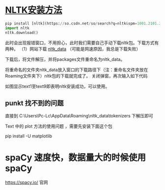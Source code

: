 # [NLTK安装方法](https://blog.csdn.net/weixin_47822556/article/details/114434233?ops_request_misc=&request_id=&biz_id=102&utm_term=nltk%E5%AE%89%E8%A3%85&utm_medium=distribute.pc_search_result.none-task-blog-2~all~sobaiduweb~default-0-114434233.142%5Ev63%5Econtrol,201%5Ev3%5Econtrol_1,213%5Ev1%5Econtrol&spm=1018.2226.3001.4187)

```python
pip install [nltk](https://so.csdn.net/so/search?q=nltk&spm=1001.2101.3001.7020)
import nltk
nltk.download()

```

此时会出现报错窗口，不用担心，此时我们需要自己手动下载nltk包。下载方式有两种。
（1）网站下载
[nltk_data](https://gitcode.net/mirrors/nltk/nltk_data?utm_source=csdn_github_accelerator) （可能是网速原因，我总是下载失败）

下载后，将文件解压，并将packages文件重命名为nltk_data。

将重命名的文件夹nltk_data放入窗口的下载路径下（注：重命名文件夹放在Roaming文件夹下）nltk包的下载就完成了。
关闭弹窗，再次输入如下代码

如图显示text1至text9即表明nltk安装成功，可以使用。



## punkt 找不到的问题

直接到 C:\Users\Pc-Lc\AppData\Roaming\nltk_data\tokenizers 下解压即可



Text  中的 plot 方法的使用问题 ，需要先安装下面这个包

pip install -U matplotlib 



# spaCy 速度快，数据量大的时候使用spaCy

https://spacy.io/  官网
